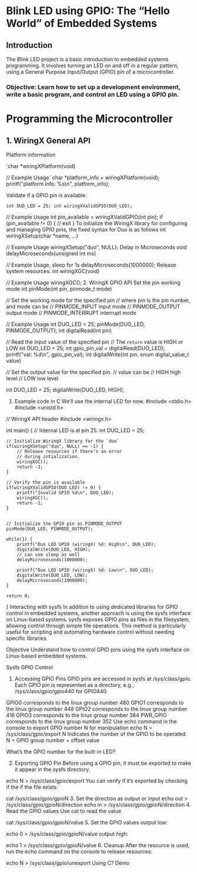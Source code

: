 # Blink LED using GPIO: The “Hello World” of Embedded Systems
## Introduction
The Blink LED project is a basic introduction to embedded systems programming. It involves turning an LED on and off in a regular pattern, using a General Purpose Input/Output (GPIO) pin of a microcontroller.

### Objective: Learn how to set up a development environment, write a basic program, and control an LED using a GPIO pin.

# Programming the Microcontroller
## 1. WiringX General API
Platform information

`char *wiringXPlatform(void)

// Example Usage`
char *platform_info = wiringXPlatform(void);
printf("platform info: %s\n", platform_info);

Validate if a GPIO pin is available.

`int DUO_LED = 25;
int wiringXValidGPIO(DUO_LED);`

// Example Usage
int pin_available = wiringXValidGPIO(int pin);
if (pin_available != 0) {
    // exit
}
To initialize the WiringX library for configuring and managing GPIO pins, the fixed syntax for Duo is as follows
int wiringXSetup(char *name, ...)

// Example Usage
wiringXSetup("duo", NULL);
Delay in Microseconds
void delayMicroseconds(unsigned int ms)

// Example Usage, sleep for 1s
delayMicroseconds(1000000);
Release system resources.
int wiringXGC(void)

// Example Usage
wiringXGC();
2. WiringX GPIO API
Set the pin working mode
int pinMode(int pin, pinmode_t mode)

// Set the working mode for the specified pin
// where pin is the pin number, and mode can be
//   PINMODE_INPUT input mode
//   PINMODE_OUTPUT output mode
//   PINMODE_INTERRUPT interrupt mode

// Example Usage
int DUO_LED = 25;
pinMode(DUO_LED, PINMODE_OUTPUT);
int digitalRead(int pin)

// Read the input value of the specified pin
// The `return` value is HIGH or LOW
int DUO_LED = 25;
int gpio_pin_val = digitalRead(DUO_LED);
printf("val: %d\n", gpio_pin_val);
int digitalWrite(int pin, enum digital_value_t value)

// Set the output value for the specified pin.
// value can be
//    HIGH high level
//    LOW low level

int DUO_LED = 25;
digitalWrite(DUO_LED, HIGH);
1. Example code in C
We’ll use the internal LED for now.
#include <stdio.h>
#include <unistd.h>

// WiringX API header
#include <wiringx.h>

int main() {
    // Internal LED is at pin 25.
    int DUO_LED = 25;

    // Initialize WiringX library for the `duo`
    if(wiringXSetup("duo", NULL) == -1) {
        // Release resources if there's an error
        // during intialization.
        wiringXGC();
        return -1;
    }

    // Verify the pin is available
    if(wiringXValidGPIO(DUO_LED) != 0) {
        printf("Invalid GPIO %d\n", DUO_LED);
        wiringXGC();
        return -1;
    }


    // Initialize the GPIO pin as PINMODE_OUTPUT
    pinMode(DUO_LED, PINMODE_OUTPUT);

    while(1) {
        printf("Duo LED GPIO (wiringX) %d: High\n", DUO_LED);
        digitalWrite(DUO_LED, HIGH);
        // can use sleep as well
        delayMicroseconds(1000000);

        printf("Duo LED GPIO (wiringX) %d: Low\n", DUO_LED);
        digitalWrite(DUO_LED, LOW);
        delayMicroseconds(1000000);
    }

    return 0;
}
Interacting with sysfs
In addition to using dedicated libraries for GPIO control in embedded systems, another approach is using the sysfs interface on Linux-based systems. sysfs exposes GPIO pins as files in the filesystem, allowing control through simple file operations. This method is particularly useful for scripting and automating hardware control without needing specific libraries.

Objective
Understand how to control GPIO pins using the sysfs interface on Linux-based embedded systems.

Sysfs GPIO Control
1. Accessing GPIO Pins
GPIO pins are accessed in sysfs at /sys/class/gpio. Each GPIO pin is represented as a directory, e.g., /sys/class/gpio/gpio440 for GPIO440.

GPIO0 corresponds to the linux group number 480
GPIO1 corresponds to the linux group number 448
GPIO2 corresponds to the linux group number 416
GPIO3 corresponds to the linux group number 384
PWR_GPIO corresponds to the linux group number 352
Use echo command in the console to export GPIO number N for manipulation
echo N > /sys/class/gpio/export
N Indicates the number of the GPIO to be operated. N = GPIO group number + offset value

What’s the GPIO number for the built-in LED?

2. Exporting GPIO Pin
Before using a GPIO pin, it must be exported to make it appear in the sysfs directory.

echo N > /sys/class/gpio/export
You can verify if it’s exported by checking if the if the file exists.

cat /sys/class/gpio/gpioN
3. Set the direction as output or input
echo out > /sys/class/gpio/gpioN/direction
echo in > /sys/class/gpio/gpioN/direction
4. Read the GPIO values
Use cat to read the value

cat /sys/class/gpio/gpioN/value
5. Set the GPIO values
output low:

echo 0 > /sys/class/gpio/gpioN/value
output high:

echo 1 > /sys/class/gpio/gpioN/value
6. Cleanup
After the resource is used, run the echo command on the console to release resources:

echo N > /sys/class/gpio/unexport
Using C?
Demo
